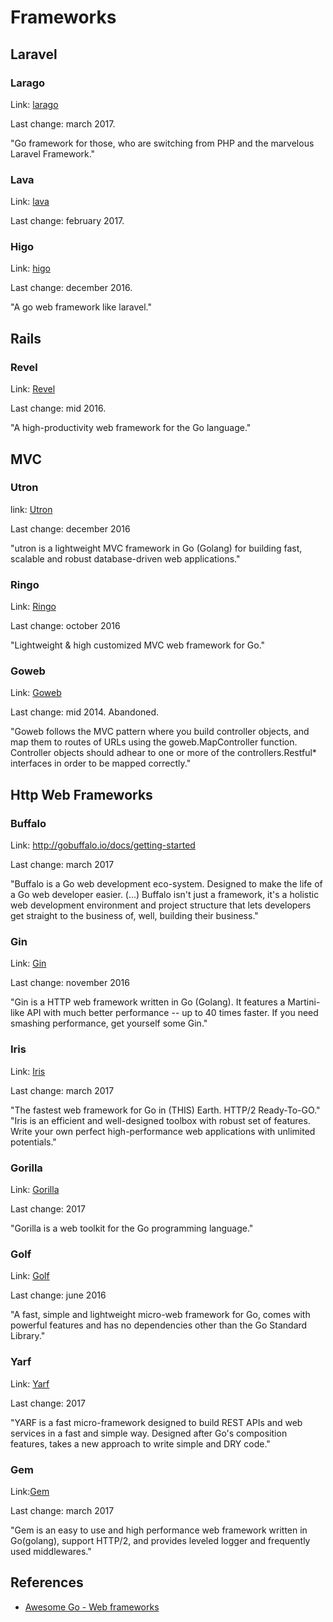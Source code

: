 
# Frameworks






## Laravel





### Larago

Link: [larago](https://github.com/lara-go/larago)

Last change: march 2017.

"Go framework for those, who are switching from PHP and the marvelous Laravel Framework."





### Lava

Link: [lava](https://github.com/golava/lava)

Last change: february 2017.




### Higo

Link: [higo](https://github.com/micln/higo)

Last change: december 2016.

"A go web framework like laravel."




## Rails





### Revel 

Link: [Revel](https://github.com/revel/revel)

Last change: mid 2016.

"A high-productivity web framework for the Go language."




## MVC





### Utron

link: [Utron](https://github.com/gernest/utron)

Last change: december 2016

"utron is a lightweight MVC framework in Go (Golang) for building fast, scalable and robust database-driven web applications."


### Ringo 

Link: [Ringo](https://github.com/jjyr/ringo)

Last change: october 2016

"Lightweight & high customized MVC web framework for Go."





### Goweb

Link: [Goweb](https://github.com/stretchr/goweb)

Last change: mid 2014. Abandoned.

"Goweb follows the MVC pattern where you build controller objects, and map them to routes of URLs using the goweb.MapController function. Controller objects should adhear to one or more of the controllers.Restful* interfaces in order to be mapped correctly."



## Http Web Frameworks





### Buffalo

Link: http://gobuffalo.io/docs/getting-started

Last change: march 2017

"Buffalo is a Go web development eco-system. Designed to make the life of a Go web developer easier.
(...)
Buffalo isn't just a framework, it's a holistic web development environment and project structure that lets developers get straight to the business of, well, building their business."



### Gin

Link: [Gin](https://github.com/gin-gonic/gin)

Last change: november 2016

"Gin is a HTTP web framework written in Go (Golang). It features a Martini-like API with much better performance -- up to 40 times faster. If you need smashing performance, get yourself some Gin."




### Iris

Link: [Iris](https://github.com/kataras/iris)

Last change: march 2017

"The fastest web framework for Go in (THIS) Earth. HTTP/2 Ready-To-GO."
"Iris is an efficient and well-designed toolbox with robust set of features.
Write your own perfect high-performance web applications with unlimited potentials." 


### Gorilla

Link: [Gorilla](https://github.com/gorilla)

Last change: 2017

"Gorilla is a web toolkit for the Go programming language."


### Golf

Link: [Golf](https://github.com/dinever/golf)

Last change: june 2016

"A fast, simple and lightweight micro-web framework for Go, comes with powerful features and has no dependencies other than the Go Standard Library."


### Yarf

Link: [Yarf](https://github.com/yarf-framework/yarf)

Last change: 2017

"YARF is a fast micro-framework designed to build REST APIs and web services in a fast and simple way. Designed after Go's composition features, takes a new approach to write simple and DRY code."


### Gem

Link:[Gem](https://github.com/go-gem/gem)

Last change: march 2017

"Gem is an easy to use and high performance web framework written in Go(golang), support HTTP/2, and provides leveled logger and frequently used middlewares."



## References

- [Awesome Go - Web frameworks](https://awesome-go.com/#web-frameworks)



